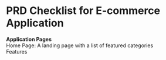# PRD Checklist for E-commerce Application
**Application Pages**  
 Home Page: A landing page with a list of featured categories<br>
 Features<br>

